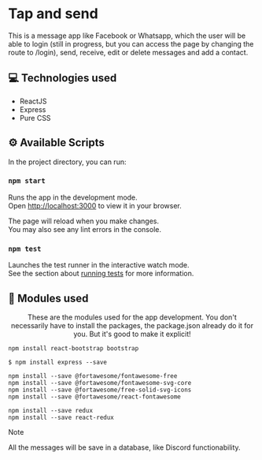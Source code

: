 # Tap and send

This is a message app like Facebook or Whatsapp, which the user will be able to login (still in progress, but you can access the page by changing the route to /login), send, receive, edit or delete messages and add a contact.

## 💻 Technologies used
- ReactJS
- Express
- Pure CSS

## ⚙️ Available Scripts

In the project directory, you can run:

### `npm start`

Runs the app in the development mode.\
Open [http://localhost:3000](http://localhost:3000) to view it in your browser.

The page will reload when you make changes.\
You may also see any lint errors in the console.

### `npm test`

Launches the test runner in the interactive watch mode.\
See the section about [running tests](https://facebook.github.io/create-react-app/docs/running-tests) for more information.

## 📁 Modules used
<p align="center">These are the modules used for the app development. You don't necessarily have to install the packages, the package.json already do it for you. But it's good to make it explicit!</p>

```
npm install react-bootstrap bootstrap
```

```
$ npm install express --save
```

```
npm install --save @fortawesome/fontawesome-free
npm install --save @fortawesome/fontawesome-svg-core
npm install --save @fortawesome/free-solid-svg-icons
npm install --save @fortawesome/react-fontawesome
```

```
npm install --save redux
npm install --save react-redux
```

> [!NOTE]
> All the messages will be save in a database, like Discord functionability. 
